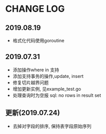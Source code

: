 # CHANGE LOG

## 2019.08.19
- 格式化代码使用goroutine

## 2019.07.31
- 添加操作where in 支持
- 添加支持事务的操作,update, insert
- 修复切片越界问题
- 增加更新实例, 见example_test.go
- 处理查询时为空报 sql: no rows in result set

## 更新(2019.07.24)
- 去掉对字段的排序, 保持表字段原始序列
